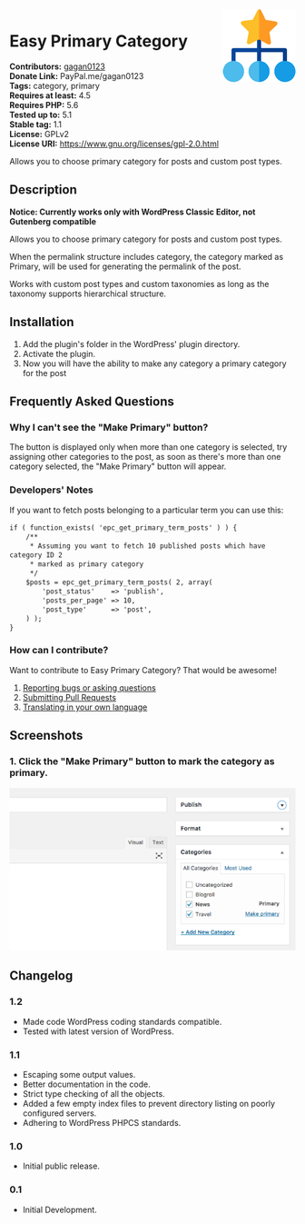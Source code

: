 <img src='https://github.com/gagan0123/easy-primary-category/raw/master/assets/icon-128x128.png' align='right' />

# Easy Primary Category #
**Contributors:** [gagan0123](https://profiles.wordpress.org/gagan0123)  
**Donate Link:** PayPal.me/gagan0123  
**Tags:** category, primary  
**Requires at least:** 4.5  
**Requires PHP:** 5.6  
**Tested up to:** 5.1  
**Stable tag:** 1.1  
**License:** GPLv2  
**License URI:** https://www.gnu.org/licenses/gpl-2.0.html  

Allows you to choose primary category for posts and custom post types.

## Description ##

**Notice: Currently works only with WordPress Classic Editor, not Gutenberg compatible**

Allows you to choose primary category for posts and custom post types.

When the permalink structure includes category, the category marked as Primary, will be used for generating the permalink of the post.

Works with custom post types and custom taxonomies as long as the taxonomy supports hierarchical structure. 

## Installation ##
1. Add the plugin's folder in the WordPress' plugin directory.
1. Activate the plugin.
1. Now you will have the ability to make any category a primary category for the post

## Frequently Asked Questions ##

### Why I can't see the "Make Primary" button? ###
The button is displayed only when more than one category is selected, try assigning other categories to the post, as soon as there's more than one category selected, the "Make Primary" button will appear.

### Developers' Notes ###
If you want to fetch posts belonging to a particular term you can use this:
```
if ( function_exists( 'epc_get_primary_term_posts' ) ) {
    /**
     * Assuming you want to fetch 10 published posts which have category ID 2
     * marked as primary category
     */
    $posts = epc_get_primary_term_posts( 2, array(
        'post_status'    => 'publish',
        'posts_per_page' => 10,
        'post_type'      => 'post',
    ) );
}
```

### How can I contribute? ###
Want to contribute to Easy Primary Category? That would be awesome!
1. [Reporting bugs or asking questions](https://wordpress.org/support/plugin/easy-primary-category)
2. [Submitting Pull Requests](https://github.com/gagan0123/easy-primary-category)
3. [Translating in your own language](https://translate.wordpress.org/projects/wp-plugins/easy-primary-category)

## Screenshots ##
### 1. Click the "Make Primary" button to mark the category as primary. ###
![Click the "Make Primary" button to mark the category as primary.](https://github.com/gagan0123/easy-primary-category/raw/master/assets/screenshot-1.png)


## Changelog ##

### 1.2 ###
* Made code WordPress coding standards compatible.
* Tested with latest version of WordPress.

### 1.1 ###
* Escaping some output values.
* Better documentation in the code.
* Strict type checking of all the objects.
* Added a few empty index files to prevent directory listing on poorly configured servers.
* Adhering to WordPress PHPCS standards.

### 1.0 ###
* Initial public release.

### 0.1 ###
* Initial Development.